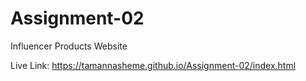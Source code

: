 # Assignment-02
Influencer Products Website

Live Link: https://tamannasheme.github.io/Assignment-02/index.html
